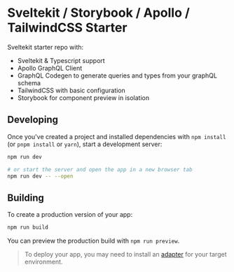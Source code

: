 # Sveltekit / Storybook / Apollo / TailwindCSS Starter

Sveltekit starter repo with:
- Sveltekit & Typescript support
- Apollo GraphQL Client
- GraphQL Codegen to generate queries and types from your graphQL schema
- TailwindCSS with basic configuration
- Storybook for component preview in isolation

## Developing

Once you've created a project and installed dependencies with `npm install` (or `pnpm install` or `yarn`), start a development server:

```bash
npm run dev

# or start the server and open the app in a new browser tab
npm run dev -- --open
```

## Building

To create a production version of your app:

```bash
npm run build
```

You can preview the production build with `npm run preview`.

> To deploy your app, you may need to install an [adapter](https://kit.svelte.dev/docs/adapters) for your target environment.
